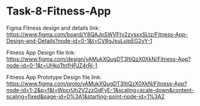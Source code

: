 # Task-8-Fitness-App

Figma Fitness design and details link:
https://www.figma.com/board/Y8QAJpSWVFty2zvsxxSLtz/Fitness-App-Design-and-Details?node-id=0-1&t=CV8gJsuLujpEG2vY-1

Fitness App Design file link:
https://www.figma.com/design/yAMukXQugDT3ItiQzX0XkN/Fitness-App?node-id=0-1&t=UHkoTtnfHPJZ4rRi-1

Fitness App Prototype Design file link:
https://www.figma.com/proto/yAMukXQugDT3ItiQzX0XkN/Fitness-App?node-id=1-2&p=f&t=WpcrUh2V2zzGdFyE-1&scaling=scale-down&content-scaling=fixed&page-id=0%3A1&starting-point-node-id=1%3A2
